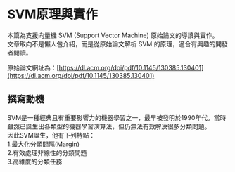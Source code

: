 # SVM原理與實作   

本篇為支援向量機 SVM (Support Vector Machine) 原始論文的導讀與實作。  
文章取向不是懶人包介紹，而是從原始論文解析 SVM 的原理，適合有興趣的開發者閱讀。

原始論文網址為：[https://dl.acm.org/doi/pdf/10.1145/130385.130401](https://dl.acm.org/doi/pdf/10.1145/130385.130401)

## 撰寫動機
SVM是一種經典且有重要影響力的機器學習之一，最早被發明於1990年代。當時雖然已誕生出各類型的機器學習演算法，但仍無法有效解決很多分類問題。  
因此SVM誕生，他有下列特點：  
1.最大化分類間隔(Margin)  
2.有效處理非線性的分類問題  
3.高維度的分類任務  

